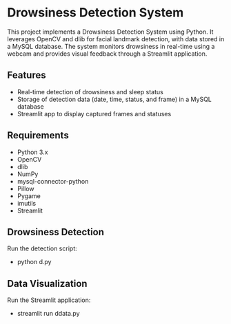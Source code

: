# Drowsiness Detection System

This project implements a Drowsiness Detection System using Python. It leverages OpenCV and dlib for facial landmark detection, with data stored in a MySQL database. The system monitors drowsiness in real-time using a webcam and provides visual feedback through a Streamlit application.

## Features

- Real-time detection of drowsiness and sleep status
- Storage of detection data (date, time, status, and frame) in a MySQL database
- Streamlit app to display captured frames and statuses

## Requirements

- Python 3.x
- OpenCV
- dlib
- NumPy
- mysql-connector-python
- Pillow
- Pygame
- imutils
- Streamlit

## Drowsiness Detection
Run the detection script:
   - python d.py

## Data Visualization
Run the Streamlit application:
   - streamlit run ddata.py
